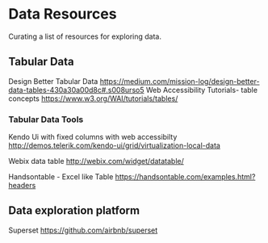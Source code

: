 # Data Resources

Curating a list of resources for exploring data.

## Tabular Data
Design Better Tabular Data https://medium.com/mission-log/design-better-data-tables-430a30a00d8c#.s008urso5
Web Accessibility Tutorials- table concepts https://www.w3.org/WAI/tutorials/tables/

### Tabular Data Tools

Kendo Ui with fixed columns with web accessibilty http://demos.telerik.com/kendo-ui/grid/virtualization-local-data

Webix data table http://webix.com/widget/datatable/

Handsontable - Excel like Table https://handsontable.com/examples.html?headers

## Data exploration platform

Superset https://github.com/airbnb/superset
